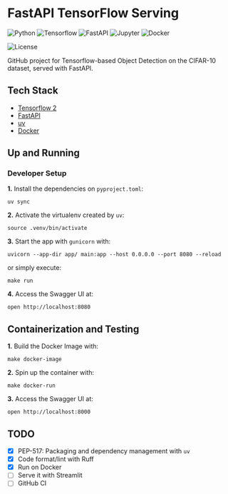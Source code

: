 # FastAPI TensorFlow Serving

![Python](https://img.shields.io/badge/Python-3.11_|_3.10-4B8BBE.svg?style=flat&logo=python&logoColor=FFD43B&labelColor=306998)
![Tensorflow](https://img.shields.io/badge/TensorFlow-2.16-FF7400.svg?style=flat&logo=tensorflow&logoColor=FF7400&labelColor=212121)
![FastAPI](https://img.shields.io/badge/FastAPI-0.115-009688.svg?style=flat&logo=FastAPI&logoColor=009688&labelColor=212121)
![Jupyter](https://img.shields.io/badge/Jupyter-31393F.svg?style=flat&logo=jupyter&logoColor=F37726&labelColor=31393F)
![Docker](https://img.shields.io/badge/Docker-329DEE?style=flat&logo=docker&logoColor=white&labelColor=329DEE)

![License](https://img.shields.io/badge/license-CC--BY--SA--4.0-31393F?style=flat&logo=creativecommons&logoColor=black&labelColor=white)

GitHub project for Tensorflow-based Object Detection on the CIFAR-10 dataset, served with FastAPI.

## Tech Stack
- [Tensorflow 2](https://www.tensorflow.org/guide)
- [FastAPI](https://fastapi.tiangolo.com/tutorial/)
- [uv](https://docs.astral.sh/uv/concepts/projects/dependencies/)
- [Docker](https://docs.docker.com/get-docker/)

## Up and Running

### Developer Setup 

**1.** Install the dependencies on `pyproject.toml`:
```shell
uv sync
```

**2.** Activate the virtualenv created by `uv`:
```shell
source .venv/bin/activate
```

**3.** Start the app with `gunicorn` with:
```shell
uvicorn --app-dir app/ main:app --host 0.0.0.0 --port 8080 --reload
```
or simply execute:
```
make run
```

**4.** Access the Swagger UI at:
```
open http://localhost:8080
```

## Containerization and Testing

**1.** Build the Docker Image with:

```shell
make docker-image
```

**2.** Spin up the container with:
```shell
make docker-run
```

**3.** Access the Swagger UI at:
```
open http://localhost:8000
```

## TODO
- [x] PEP-517: Packaging and dependency management with `uv`
- [x] Code format/lint with Ruff
- [x] Run on Docker
- [ ] Serve it with Streamlit
- [ ] GitHub CI